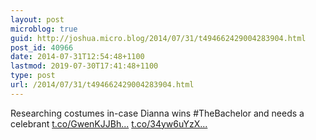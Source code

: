 ```yaml
---
layout: post
microblog: true
guid: http://joshua.micro.blog/2014/07/31/t494662429004283904.html
post_id: 40966
date: 2014-07-31T12:54:48+1100
lastmod: 2019-07-30T17:41:48+1100
type: post
url: /2014/07/31/t494662429004283904.html
---
```

Researching costumes in-case Dianna wins #TheBachelor and needs a celebrant [t.co/GwenKJJBh...](http://t.co/GwenKJJBhH) [t.co/34yw6uYzX...](http://t.co/34yw6uYzXD)
